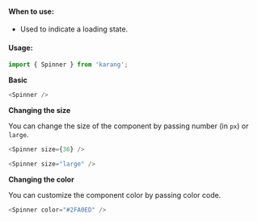 #### When to use:
* Used to indicate a loading state.

#### Usage:

```js static
import { Spinner } from 'karang';
```

**Basic**
```js
<Spinner />
```

**Changing the size**

You can change the size of the component by passing number (in `px`) or `large`.
```js
<Spinner size={36} />
```
```js
<Spinner size="large" />
```

**Changing the color**

You can customize the component color by passing color code.
```js
<Spinner color="#2FA0ED" />
```
